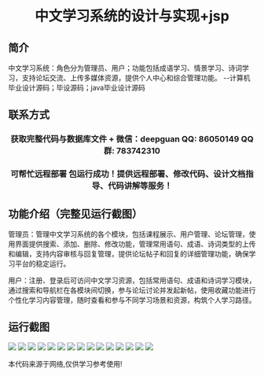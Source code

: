 <p><h1 align="center">中文学习系统的设计与实现+jsp</h1></p>

## 简介
中文学习系统：角色分为管理员、用户；功能包括成语学习、情景学习、诗词学习，支持论坛交流、上传多媒体资源，提供个人中心和综合管理功能。    --计算机毕业设计源码；毕设源码；java毕业设计源码


## 联系方式
<p><h3 align="center">获取完整代码与数据库文件 + 微信：deepguan QQ: 86050149 QQ群: 783742310</h3></p>
<p><h3 align="center">可帮忙远程部署 包运行成功！提供远程部署、修改代码、设计文档指导、代码讲解等服务！</h3></p>

## 功能介绍（完整见运行截图）
管理员：管理中文学习系统的各个模块，包括课程展示、用户管理、论坛管理，使用界面提供搜索、添加、删除、修改功能，管理常用语句、成语、诗词类型的上传和编辑，支持内容审核与回复管理，提供论坛帖子和回复的详细管理功能，确保学习平台的稳定运行。  

用户：注册、登录后可访问中文学习资源，包括常用语句、成语和诗词学习模块，通过搜索和导航栏在各模块间切换，参与论坛讨论并发起新帖，使用收藏功能进行个性化学习内容管理，随时查看和参与不同学习场景和资源，构筑个人学习路径。


## 运行截图
![](https://bs-1329754181.cos.ap-shanghai.myqcloud.com/ssm/ChineseLearningSystemJsp/img/001.jpg)
![](https://bs-1329754181.cos.ap-shanghai.myqcloud.com/ssm/ChineseLearningSystemJsp/img/002.jpg)
![](https://bs-1329754181.cos.ap-shanghai.myqcloud.com/ssm/ChineseLearningSystemJsp/img/003.jpg)
![](https://bs-1329754181.cos.ap-shanghai.myqcloud.com/ssm/ChineseLearningSystemJsp/img/004.jpg)
![](https://bs-1329754181.cos.ap-shanghai.myqcloud.com/ssm/ChineseLearningSystemJsp/img/005.jpg)
![](https://bs-1329754181.cos.ap-shanghai.myqcloud.com/ssm/ChineseLearningSystemJsp/img/006.jpg)
![](https://bs-1329754181.cos.ap-shanghai.myqcloud.com/ssm/ChineseLearningSystemJsp/img/007.jpg)
![](https://bs-1329754181.cos.ap-shanghai.myqcloud.com/ssm/ChineseLearningSystemJsp/img/008.jpg)
![](https://bs-1329754181.cos.ap-shanghai.myqcloud.com/ssm/ChineseLearningSystemJsp/img/009.jpg)
![](https://bs-1329754181.cos.ap-shanghai.myqcloud.com/ssm/ChineseLearningSystemJsp/img/010.jpg)
![](https://bs-1329754181.cos.ap-shanghai.myqcloud.com/ssm/ChineseLearningSystemJsp/img/011.jpg)
![](https://bs-1329754181.cos.ap-shanghai.myqcloud.com/ssm/ChineseLearningSystemJsp/img/012.jpg)
![](https://bs-1329754181.cos.ap-shanghai.myqcloud.com/ssm/ChineseLearningSystemJsp/img/013.jpg)
![](https://bs-1329754181.cos.ap-shanghai.myqcloud.com/ssm/ChineseLearningSystemJsp/img/014.jpg)
![](https://bs-1329754181.cos.ap-shanghai.myqcloud.com/ssm/ChineseLearningSystemJsp/img/015.jpg)

<p>本代码来源于网络,仅供学习参考使用!</p>
